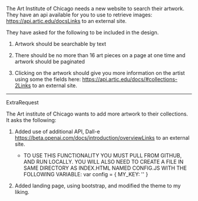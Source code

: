 The Art Institute of Chicago needs a new website to search their artwork. They have an api available for you to use to retrieve images: https://api.artic.edu/docsLinks to an external site.

They have asked for the following to be included in the design.

1. Artwork should be searchable by text

2. There should be no more than 16 art pieces on a page at one time and artwork should be paginated

3. Clicking on the artwork should give you more information on the artist using some the fields here: https://api.artic.edu/docs/#collections-2Links to an external site.

----

ExtraRequest

The Art institute of Chicago wants to add more artwork to their collections. It asks the following:

1. Added use of additional API, Dall-e https://beta.openai.com/docs/introduction/overviewLinks to an external site.
    * TO USE THIS FUNCTIONALITY YOU MUST PULL FROM GITHUB, AND RUN LOCALLY.  YOU WILL ALSO NEED TO CREATE A FILE IN SAME DIRECTORY AS INDEX.HTML NAMED CONFIG.JS WITH THE FOLLOWING VARIABLE:
    var config = {
	    MY_KEY: '<API KEY>'
    }

2. Added landing page, using bootstrap, and modified the theme to my liking.

 